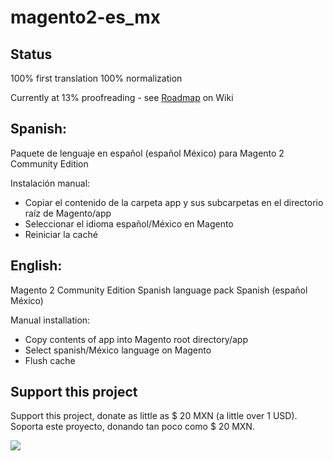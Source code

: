 # magento2-es_mx

Status
--------
100% first translation
100% normalization

Currently at 13% proofreading - see [Roadmap](https://github.com/cniebla/magento2-es_mx/wiki/Roadmap) on Wiki

Spanish:
--------
Paquete de lenguaje en español (español México) para Magento 2 Community Edition

Instalación manual:
* Copiar el contenido de la carpeta app y sus subcarpetas en el directorio raíz de Magento/app
* Seleccionar el idioma español/México en Magento
* Reiniciar la caché


English:
--------
Magento 2 Community Edition Spanish language pack Spanish (español México)

Manual installation:
* Copy contents of app into Magento root directory/app
* Select spanish/México language on Magento
* Flush cache

Support this project
--------
Support this project, donate as little as $ 20 MXN (a little over 1 USD). Soporta este proyecto, donando tan poco como $ 20 MXN.

[![](https://www.paypalobjects.com/en_US/i/btn/btn_donateCC_LG.gif)](https://www.paypal.com/cgi-bin/webscr?cmd=_s-xclick&hosted_button_id=ZBU5RDV2456QN)

